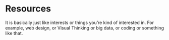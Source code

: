 # Resources

It is basically just like interests or things you’re kind of interested in. For example, web design, or Visual Thinking or big data, or coding or something like that.